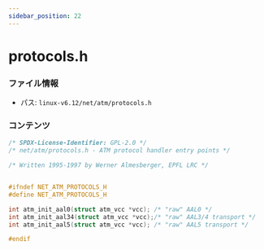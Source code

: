 ```yaml
---
sidebar_position: 22
---
```

# protocols.h

### ファイル情報

- パス: `linux-v6.12/net/atm/protocols.h`

### コンテンツ

```h
/* SPDX-License-Identifier: GPL-2.0 */
/* net/atm/protocols.h - ATM protocol handler entry points */

/* Written 1995-1997 by Werner Almesberger, EPFL LRC */


#ifndef NET_ATM_PROTOCOLS_H
#define NET_ATM_PROTOCOLS_H

int atm_init_aal0(struct atm_vcc *vcc);	/* "raw" AAL0 */
int atm_init_aal34(struct atm_vcc *vcc);/* "raw" AAL3/4 transport */
int atm_init_aal5(struct atm_vcc *vcc);	/* "raw" AAL5 transport */

#endif

```
